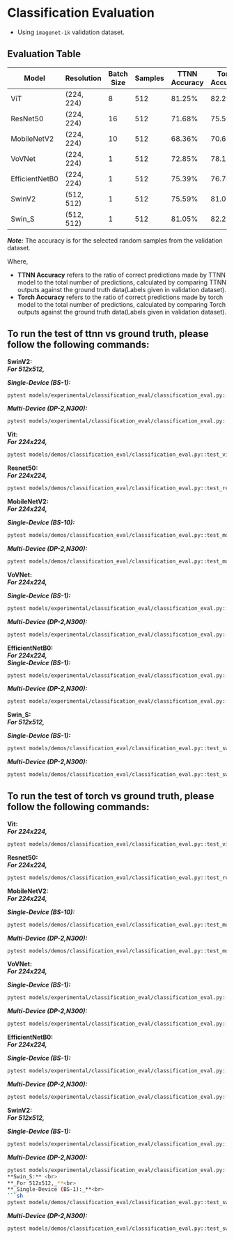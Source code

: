 # Classification Evaluation

- Using `imagenet-1k` validation dataset.

## Evaluation Table

| Model        | Resolution | Batch Size | Samples | TTNN Accuracy | Torch Accuracy |
|--------------|------------|------------|---------|-------------------------------|-------------------------------|
| ViT          | (224, 224) | 8          | 512     | 81.25%               | 82.23%                 |
| ResNet50     | (224, 224) | 16         | 512     | 71.68%                 | 75.59%                |
| MobileNetV2  | (224, 224) | 10          | 512     | 68.36%                 | 70.62%                 |
| VoVNet       | (224, 224) | 1          | 512     | 72.85%                 | 78.12%                 |
| EfficientNetB0| (224, 224) | 1          | 512     | 75.39%         | 76.76%         |
| SwinV2       | (512, 512) | 1          | 512     | 75.59%                 | 81.05%                 |
| Swin_S       | (512, 512) | 1          | 512     | 81.05%                 | 82.23%                 |
***Note:*** The accuracy is for the selected random samples from the validation dataset.

Where,
- **TTNN Accuracy** refers to the ratio of correct predictions made by TTNN model to the total number of predictions, calculated by comparing TTNN outputs against the ground truth data(Labels given in validation dataset).
- **Torch Accuracy** refers to the ratio of correct predictions made by torch model to the total number of predictions, calculated by comparing Torch outputs against the ground truth data(Labels given in validation dataset).

## To run the test of ttnn vs ground truth, please follow the following commands:

 **SwinV2:** <br>
**_For 512x512,_**<br>

**_Single-Device (BS-1):_**<br>
 ```sh
 pytest models/experimental/classification_eval/classification_eval.py::test_swin_v2_image_classification_eval[1-512-tt_model-device_params0]
 ```

**_Multi-Device (DP-2,N300):_**<br>
 ```sh
 pytest models/experimental/classification_eval/classification_eval.py::test_swin_v2_image_classification_eval_dp[wormhole_b0-1-512-tt_model-device_params0]
 ```

**Vit:** <br>
**_For 224x224,_**<br>
 ```sh
 pytest models/demos/classification_eval/classification_eval.py::test_vit_image_classification_eval[wormhole_b0-tt_model-8-device_params0]
 ```

**Resnet50:** <br>
**_For 224x224,_**<br>
 ```sh
 pytest models/demos/classification_eval/classification_eval.py::test_resnet50_image_classification_eval[16-act_dtype0-weight_dtype0-device_params0-tt_model]
 ```

**MobileNetV2:** <br>
**_For 224x224,_**<br>

**_Single-Device (BS-10):_**<br>
 ```sh
 pytest models/demos/classification_eval/classification_eval.py::test_mobilenetv2_image_classification_eval[tt_model-10-device_params0]
 ```

**_Multi-Device (DP-2,N300):_**<br>
 ```sh
 pytest models/demos/classification_eval/classification_eval.py::test_mobilenetv2_image_classification_eval_dp[wormhole_b0-tt_model-10-device_params0]
 ```

**VoVNet:** <br>
**_For 224x224,_**<br>

**_Single-Device (BS-1):_**<br>
 ```sh
 pytest models/experimental/classification_eval/classification_eval.py::test_vovnet_image_classification_eval[1-224-tt_model-device_params0]
 ```

**_Multi-Device (DP-2,N300):_**<br>
 ```sh
 pytest models/experimental/classification_eval/classification_eval.py::test_vovnet_image_classification_eval_dp[wormhole_b0-1-224-tt_model-device_params0]
 ```

**EfficientNetB0:** <br>
**_For 224x224,_**<br>
**_Single-Device (BS-1):_**<br>
 ```sh
 pytest models/experimental/classification_eval/classification_eval.py::test_efficientnetb0_image_classification_eval[1-224-tt_model-device_params0]
 ```
**_Multi-Device (DP-2,N300):_**<br>
 ```sh
 pytest models/experimental/classification_eval/classification_eval.py::test_efficientnetb0_image_classification_eval_dp[wormhole_b0-1-224-tt_model-device_params0]
 ```

**Swin_S:** <br>
**_For 512x512,_**<br>

**_Single-Device (BS-1):_**<br>
 ```sh
 pytest models/demos/classification_eval/classification_eval.py::test_swin_s_image_classification_eval[1-512-tt_model-device_params0]
 ```
**_Multi-Device (DP-2,N300):_**<br>
 ```sh
 pytest models/demos/classification_eval/classification_eval.py::test_swin_s_image_classification_eval_dp[wormhole_b0-1-512-tt_model-device_params0]
 ```
## To run the test of torch vs ground truth, please follow the following commands:

**Vit:** <br>
**_For 224x224,_**<br>
 ```sh
 pytest models/demos/classification_eval/classification_eval.py::test_vit_image_classification_eval[wormhole_b0-torch_model-8-device_params0]
 ```

**Resnet50:** <br>
**_For 224x224,_**<br>
 ```sh
 pytest models/demos/classification_eval/classification_eval.py::test_resnet50_image_classification_eval[16-act_dtype0-weight_dtype0-device_params0-torch_model]
 ```

**MobileNetV2:** <br>
**_For 224x224,_**<br>

**_Single-Device (BS-10):_**<br>
 ```sh
 pytest models/demos/classification_eval/classification_eval.py::test_mobilenetv2_image_classification_eval[torch_model-10-device_params0]
 ```

**_Multi-Device (DP-2,N300):_**<br>
 ```sh
 pytest models/demos/classification_eval/classification_eval.py::test_mobilenetv2_image_classification_eval_dp[wormhole_b0-torch_model-10-device_params0]
 ```

**VoVNet:** <br>
**_For 224x224,_**<br>

**_Single-Device (BS-1):_**<br>
 ```sh
 pytest models/experimental/classification_eval/classification_eval.py::test_vovnet_image_classification_eval[1-224-torch_model-device_params0]
 ```

**_Multi-Device (DP-2,N300):_**<br>
 ```sh
 pytest models/experimental/classification_eval/classification_eval.py::test_vovnet_image_classification_eval_dp[wormhole_b0-1-224-torch_model-device_params0]
 ```

**EfficientNetB0:** <br>
**_For 224x224,_**<br>

**_Single-Device (BS-1):_**<br>
 ```sh
 pytest models/experimental/classification_eval/classification_eval.py::test_efficientnetb0_image_classification_eval[1-224-torch_model-device_params0]
 ```

**_Multi-Device (DP-2,N300):_**<br>
 ```sh
 pytest models/experimental/classification_eval/classification_eval.py::test_efficientnetb0_image_classification_eval_dp[wormhole_b0-1-224-torch_model-device_params0]
 ```

**SwinV2:** <br>
**_For 512x512,_**<br>

**_Single-Device (BS-1):_**<br>
 ```sh
 pytest models/experimental/classification_eval/classification_eval.py::test_swin_v2_image_classification_eval[1-512-torch_model-device_params0]
 ```

**_Multi-Device (DP-2,N300):_**<br>
 ```sh
 pytest models/experimental/classification_eval/classification_eval.py::test_swin_v2_image_classification_eval_dp[wormhole_b0-1-512-torch_model-device_params0]
**Swin_S:** <br>
**_For 512x512,_**<br>
**_Single-Device (BS-1):_**<br>
 ```sh
 pytest models/demos/classification_eval/classification_eval.py::test_swin_s_image_classification_eval[1-512-torch_model-device_params0]
 ```
**_Multi-Device (DP-2,N300):_**<br>
 ```sh
 pytest models/demos/classification_eval/classification_eval.py::test_swin_s_image_classification_eval_dp[wormhole_b0-1-512-torch_model-device_params0]
 ```
